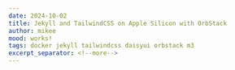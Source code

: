 ```yaml
---
date: 2024-10-02
title: Jekyll and TailwindCSS on Apple Silicon with OrbStack
author: mikee
mood: works!
tags: docker jekyll tailwindcss daisyui orbstack m3
excerpt_separator: <!--more-->
---
```

